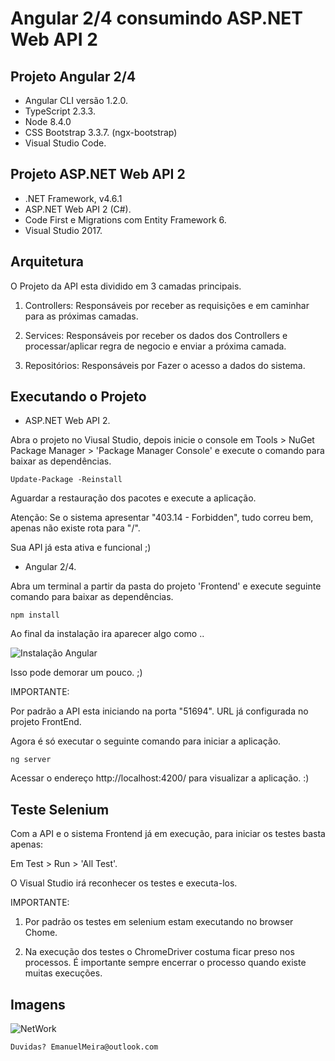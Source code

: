 # Angular 2/4 consumindo ASP.NET Web API 2


## Projeto Angular 2/4

* Angular CLI versão 1.2.0.
* TypeScript 2.3.3.
* Node 8.4.0
* CSS Bootstrap 3.3.7. (ngx-bootstrap)
* Visual Studio Code.

## Projeto ASP.NET Web API 2

 * .NET Framework, v4.6.1
 * ASP.NET Web API 2 (C#).
 * Code First e Migrations com Entity Framework 6.
 * Visual Studio 2017.

## Arquitetura 

O Projeto da API esta dividido em 3 camadas principais. 

1. Controllers: Responsáveis por receber as requisições  e em caminhar para as próximas camadas.

2. Services: Responsáveis por receber os dados dos Controllers e processar/aplicar regra de negocio e enviar a próxima camada.

3. Repositórios: Responsáveis por Fazer o acesso a dados do sistema.

## Executando o Projeto

* ASP.NET Web API 2.

Abra o projeto no Viusal Studio, depois inicie o console em Tools > NuGet Package Manager > 'Package Manager Console' e 
execute o comando para baixar as dependências. 

```
Update-Package -Reinstall
```

Aguardar a restauração dos pacotes e execute a aplicação.

Atenção: Se o sistema apresentar "403.14 - Forbidden", tudo correu bem, apenas não existe rota para "/".

Sua API já esta ativa e funcional ;) 

* Angular 2/4.

Abra um terminal a partir da pasta do projeto 'Frontend' e execute seguinte comando para baixar as dependências.

```
npm install
```

Ao final da instalação ira aparecer algo como .. 

![Instalação Angular](https://github.com/Emanuelmeira/Easy-teste/img/install-scripts.PNG)

Isso pode demorar um pouco. ;)  

IMPORTANTE: 

Por padrão a API esta iniciando na porta "51694". URL já configurada no projeto FrontEnd.

Agora é só executar o seguinte comando para iniciar a aplicação.

```
ng server
```

Acessar o endereço http://localhost:4200/ para visualizar a aplicação. :)


## Teste Selenium

Com a API e o sistema Frontend já em execução, para iniciar os testes basta apenas: 

Em Test > Run > 'All Test'.

O Visual Studio irá reconhecer os testes e executa-los.

IMPORTANTE: 

1. Por padrão os testes em selenium estam executando no browser Chome.

2. Na execução dos testes o ChromeDriver costuma ficar preso nos processos. É importante sempre encerrar o processo quando existe muitas execuções.


## Imagens

![NetWork](https://github.com/Emanuelmeira/Easy-teste/img/network.PNG)


```
Duvidas? EmanuelMeira@outlook.com 
```

